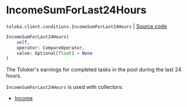 # IncomeSumForLast24Hours
`toloka.client.conditions.IncomeSumForLast24Hours` | [Source code](https://github.com/Toloka/toloka-kit/blob/v1.1.3/src/client/conditions.py#L217)

```python
IncomeSumForLast24Hours(
    self,
    operator: CompareOperator,
    value: Optional[float] = None
)
```

The Toloker's earnings for completed tasks in the pool during the last 24 hours.


`IncomeSumForLast24Hours` is used with collectors:
- [Income](toloka.client.collectors.Income.md)

